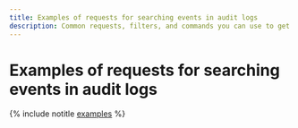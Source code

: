 ```yaml
---
title: Examples of requests for searching events in audit logs
description: Common requests, filters, and commands you can use to get events from the audit logs of {{ yandex-cloud }} resources with the help of various tools.
---
```


# Examples of requests for searching events in audit logs

{% include notitle [examples](../../../_tutorials/security/search-events-audit-logs/examples.md) %}
